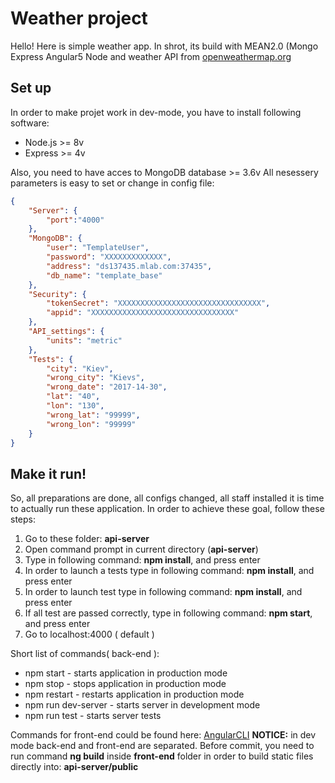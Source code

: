# Weather project
Hello! Here is simple weather app. In shrot, its build with MEAN2.0 (Mongo Express Angular5 Node and weather API from [openweathermap.org](http://openweathermap.org)

## Set up
In order to make projet work in dev-mode, you have to install following software:
* Node.js >= 8v
* Express >= 4v

Also, you need to have acces to MongoDB database >= 3.6v 
All nesessery parameters is easy to set or change in config file: 
```json
{	
	"Server": {
		"port":"4000"
	},
	"MongoDB": {
		"user": "TemplateUser",
		"password": "XXXXXXXXXXXXX",
		"address": "ds137435.mlab.com:37435",
		"db_name": "template_base"
	},
	"Security": {
		"tokenSecret": "XXXXXXXXXXXXXXXXXXXXXXXXXXXXXXXX",
		"appid": "XXXXXXXXXXXXXXXXXXXXXXXXXXXXXXXX"
	},
	"API_settings": {
		"units": "metric"
	},	
	"Tests": {
		"city": "Kiev",
		"wrong_city": "Kievs",
		"wrong_date": "2017-14-30",
		"lat": "40",
		"lon": "130",
		"wrong_lat": "99999",
		"wrong_lon": "99999"
	}		
}

```
## Make it run!
So, all preparations are done, all configs changed, all staff installed it is time to actually run these application.
In order to achieve these goal, follow these steps:
1. Go to these folder: **api-server**
1. Open command prompt in current directory (**api-server**)
1. Type in following command:  **npm install**, and press enter
1. In order to launch a tests type in following command:  **npm install**, and press enter
1. In order to launch test type in following command:  **npm install**, and press enter
1. If all test are passed correctly, type in following command:  **npm start**, and press enter 
1. Go to localhost:4000 ( default )

Short list of commands( back-end ):
* npm start - starts application in production mode
* npm stop - stops application in production mode
* npm restart - restarts application in production mode
* npm run dev-server - starts server in development mode
* npm run test - starts server tests

Commands for front-end could be found here: [AngularCLI](https://github.com/angular/angular-cli)
**NOTICE:** in dev mode back-end and front-end are separated. Before commit, you need to run command **ng build** inside **front-end** folder in order to build static files directly into: **api-server/public**
